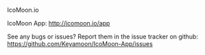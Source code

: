 IcoMoon.io

IcoMoon App: http://icomoon.io/app

See any bugs or issues? Report them in the issue tracker on github: https://github.com/Keyamoon/IcoMoon-App/issues